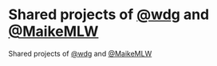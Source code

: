 # Shared projects of [@wdg](https://github.com/wdg) and [@MaikeMLW](https://github.com/MaikeMLW)
Shared projects of [@wdg](https://github.com/wdg) and [@MaikeMLW](https://github.com/MaikeMLW)
